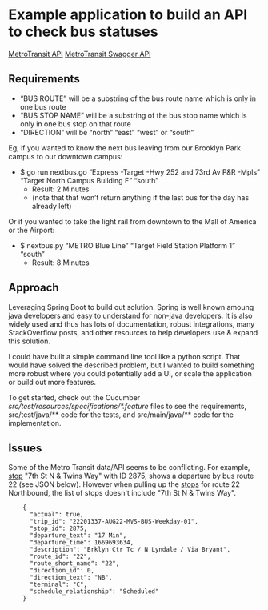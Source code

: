 # Example application to build an API to check bus statuses

[MetroTransit API](http://svc.metrotransit.org/)
[MetroTransit Swagger API](https://svc.metrotransit.org/swagger/index.html)

## Requirements
- “BUS ROUTE” will be a substring of the bus route name which is only in one bus route
- “BUS STOP NAME” will be a substring of the bus stop name which is only in one bus stop on that route
- “DIRECTION” will be “north” “east” “west” or “south”

Eg, if you wanted to know the next bus leaving from our Brooklyn Park campus to our downtown campus:
- $ go run nextbus.go “Express -Target -Hwy 252 and 73rd Av P&R -Mpls” “Target North Campus Building F” “south”
  - Result: 2 Minutes
  - (note that that won’t return anything if the last bus for the day has already left)

Or if you wanted to take the light rail from downtown to the Mall of America or the Airport:
  - $ nextbus.py “METRO Blue Line” “Target Field Station Platform 1” “south” 
    - Result: 8 Minutes

## Approach

Leveraging Spring Boot to build out solution. Spring is well known amoung java developers and easy to understand for non-java developers. It is also widely used and thus has lots of documentation, robust integrations, many StackOverflow posts, and other resources to help developers use & expand this solution.

I could have built a simple command line tool like a python script. That would have solved the described problem, but I wanted to build something more robust where you could potentially add a UI, or scale the application or build out more features.

To get started, check out the Cucumber <em>src/test/resources/specifications/*.feature</em> files to see the requirements, src/test/java/** code for the tests, and src/main/java/** code for the implementation.

## Issues

Some of the Metro Transit data/API seems to be conflicting. For example, [stop](https://svc.metrotransit.org/nextripv2/2875) "7th St N & Twins Way" with ID 2875, shows a departure by bus route 22 (see JSON below). However when pulling up the [stops](https://svc.metrotransit.org/nextripv2/stops/22/0) for route 22 Northbound, the list of stops doesn't include "7th St N & Twins Way".

```
    {
      "actual": true,
      "trip_id": "22201337-AUG22-MVS-BUS-Weekday-01",
      "stop_id": 2875,
      "departure_text": "17 Min",
      "departure_time": 1669693634,
      "description": "Brklyn Ctr Tc / N Lyndale / Via Bryant",
      "route_id": "22",
      "route_short_name": "22",
      "direction_id": 0,
      "direction_text": "NB",
      "terminal": "C",
      "schedule_relationship": "Scheduled"
    }
```

